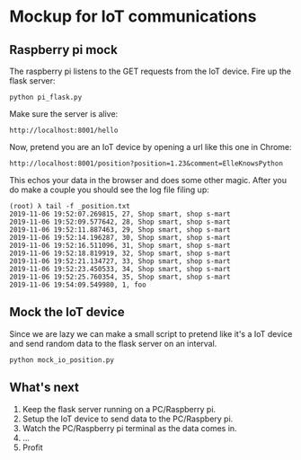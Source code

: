 # Mockup for IoT communications

## Raspberry pi mock 

The raspberry pi listens to the GET requests from the IoT device.  Fire up the flask server: 
```
python pi_flask.py
```

Make sure the server is alive:
```
http://localhost:8001/hello
```

Now, pretend you are an IoT device by opening a url like this one in Chrome:
```
http://localhost:8001/position?position=1.23&comment=ElleKnowsPython
```

This echos your data in the browser and does some other magic.  After you do make a couple 
you should see the log file filing up:
```
(root) λ tail -f _position.txt
2019-11-06 19:52:07.269815, 27, Shop smart, shop s-mart
2019-11-06 19:52:09.577642, 28, Shop smart, shop s-mart
2019-11-06 19:52:11.887463, 29, Shop smart, shop s-mart
2019-11-06 19:52:14.196287, 30, Shop smart, shop s-mart
2019-11-06 19:52:16.511096, 31, Shop smart, shop s-mart
2019-11-06 19:52:18.819919, 32, Shop smart, shop s-mart
2019-11-06 19:52:21.134727, 33, Shop smart, shop s-mart
2019-11-06 19:52:23.450533, 34, Shop smart, shop s-mart
2019-11-06 19:52:25.760354, 35, Shop smart, shop s-mart
2019-11-06 19:54:09.549980, 1, foo
```

## Mock the IoT device

Since we are lazy we can make a small script to pretend like it's a IoT device
and send random data to the flask server on an interval.

```
python mock_io_position.py
```

## What's next

  1. Keep the flask server running on a PC/Raspberry pi. 
  2. Setup the IoT device to send data to the PC/Raspbery pi.
  3. Watch the PC/Raspberry pi terminal as the data comes in.
  4. ...
  5. Profit

